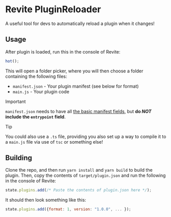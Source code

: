 # Revite PluginReloader
A useful tool for devs to automatically reload a plugin when it changes!

## Usage
After plugin is loaded, run this in the console of Revite:
```js
hot();
```

This will open a folder picker, where you will then choose a folder containing the following files:
- `manifest.json` - Your plugin manifest (see below for format)
- `main.js` - Your plugin code

> [!IMPORTANT]
> `manifest.json` needs to have all [the basic manifest fields][m], but **do *NOT* include the `entrypoint` field**.

> [!TIP]
> You could also use a `.ts` file, providing you also set up a way to compile it to a `main.js` file via use of `tsc` or something else!

## Building
Clone the repo, and then run `yarn install` and `yarn build` to build the plugin. Then, copy the contents of `target/plugin.json` and run the following in the console of Revite:
```js
state.plugins.add(/* Paste the contents of plugin.json here */);
```
It should then look something like this:
```js
state.plugins.add({format: 1, version: "1.0.0", ... });
```

[m]: https://developers.revolt.chat/developers/legacy-plugin-api.html?search=#plugin-manifest